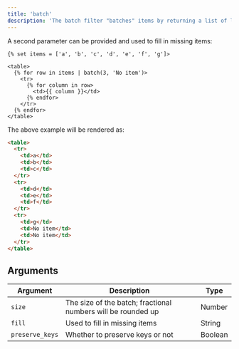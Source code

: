 ```yaml
---
title: 'batch'
description: 'The batch filter "batches" items by returning a list of lists with the given number of items.'
---
```


A second parameter can be provided and used to fill in missing items:

```canvas
{% set items = ['a', 'b', 'c', 'd', 'e', 'f', 'g']>

<table>
  {% for row in items | batch(3, 'No item')>
    <tr>
      {% for column in row>
        <td>{{ column }}</td>
      {% endfor>
    </tr>
  {% endfor>
</table>
```

The above example will be rendered as:

```html
<table>
  <tr>
    <td>a</td>
    <td>b</td>
    <td>c</td>
  </tr>
  <tr>
    <td>d</td>
    <td>e</td>
    <td>f</td>
  </tr>
  <tr>
    <td>g</td>
    <td>No item</td>
    <td>No item</td>
  </tr>
</table>
```

## Arguments

Argument        | Description                                                  | Type
--------------- | ------------------------------------------------------------ | -------
`size`          | The size of the batch; fractional numbers will be rounded up | Number
`fill`          | Used to fill in missing items                                | String
`preserve_keys` | Whether to preserve keys or not                              | Boolean

